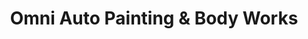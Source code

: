 ---
title: "Omni Auto Painting & Body Works"
url: /memphis/omni-auto-painting-and-body-works/
shop: car repair
---